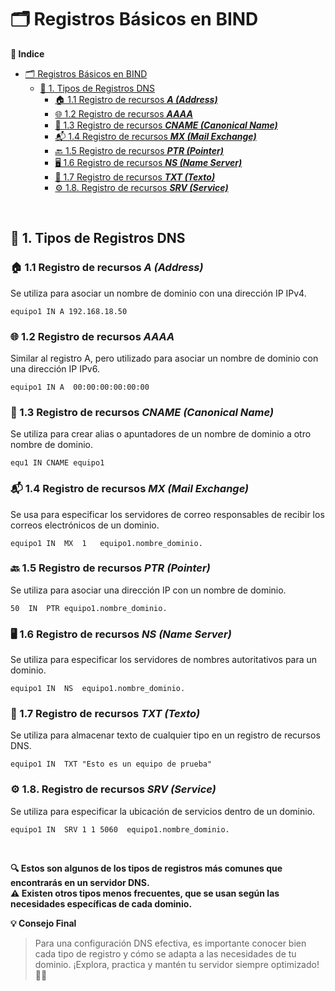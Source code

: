 # 🗂️ Registros Básicos en BIND

**📑 Indice** 
- [🗂️ Registros Básicos en BIND](#️-registros-básicos-en-bind)
  - [📌 1. Tipos de Registros DNS](#-1-tipos-de-registros-dns)
    - [🏠 1.1 Registro de recursos ***A (Address)***](#-11-registro-de-recursos-a-address)
    - [🌐 1.2 Registro de recursos ***AAAA***](#-12-registro-de-recursos-aaaa)
    - [🔗 1.3 Registro de recursos ***CNAME (Canonical Name)***](#-13-registro-de-recursos-cname-canonical-name)
    - [📬 1.4 Registro de recursos ***MX (Mail Exchange)***](#-14-registro-de-recursos-mx-mail-exchange)
    - [🔙 1.5 Registro de recursos ***PTR (Pointer)***](#-15-registro-de-recursos-ptr-pointer)
    - [🖥️ 1.6 Registro de recursos ***NS (Name Server)***](#️-16-registro-de-recursos-ns-name-server)
    - [📝 1.7 Registro de recursos ***TXT (Texto)***](#-17-registro-de-recursos-txt-texto)
    - [⚙️ 1.8. Registro de recursos ***SRV (Service)***](#️-18-registro-de-recursos-srv-service)

<br>

## 📌 1. Tipos de Registros DNS

### 🏠 1.1 Registro de recursos ***A (Address)***

Se utiliza para asociar un nombre de dominio con una dirección IP IPv4.

~~~
equipo1 IN A 192.168.18.50
~~~

### 🌐 1.2 Registro de recursos ***AAAA***

Similar al registro A, pero utilizado para asociar un nombre de dominio con una dirección IP IPv6.

~~~
equipo1 IN A  00:00:00:00:00:00
~~~

### 🔗 1.3 Registro de recursos ***CNAME (Canonical Name)***

Se utiliza para crear alias o apuntadores de un nombre de dominio a otro nombre de dominio.

~~~
equ1 IN CNAME equipo1
~~~

###  📬 1.4 Registro de recursos ***MX (Mail Exchange)***

Se usa para especificar los servidores de correo responsables de recibir los correos electrónicos de un dominio.

~~~
equipo1 IN  MX  1   equipo1.nombre_dominio.
~~~

### 🔙 1.5 Registro de recursos ***PTR (Pointer)***

Se utiliza para asociar una dirección IP con un nombre de dominio.

~~~
50  IN  PTR equipo1.nombre_dominio. 
~~~

### 🖥️ 1.6 Registro de recursos ***NS (Name Server)***

Se utiliza para especificar los servidores de nombres autoritativos para un dominio.

~~~
equipo1 IN  NS  equipo1.nombre_dominio. 
~~~

### 📝 1.7 Registro de recursos ***TXT (Texto)***

Se utiliza para almacenar texto de cualquier tipo en un registro de recursos DNS.

~~~
equipo1 IN  TXT "Esto es un equipo de prueba"
~~~

### ⚙️ 1.8. Registro de recursos ***SRV (Service)***

Se utiliza para especificar la ubicación de servicios dentro de un dominio.

~~~
equipo1 IN  SRV 1 1 5060  equipo1.nombre_dominio. 
~~~

<br>

**🔍 Estos son algunos de los tipos de registros más comunes que encontrarás en un servidor DNS.**
<br>
**⚠️ Existen otros tipos menos frecuentes, que se usan según las necesidades específicas de cada dominio.**


**💡 Consejo Final**

>Para una configuración DNS efectiva, es importante conocer bien cada tipo de registro y cómo se adapta a las necesidades de tu dominio. ¡Explora, practica y mantén tu servidor siempre optimizado! 🚀🌐
